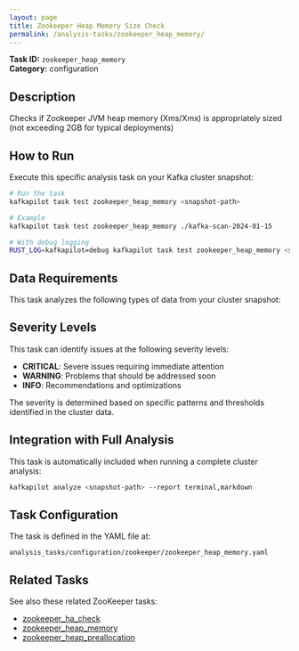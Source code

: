 ```yaml
---
layout: page
title: Zookeeper Heap Memory Size Check
permalink: /analysis-tasks/zookeeper_heap_memory/
---
```


**Task ID:** `zookeeper_heap_memory`  
**Category:** configuration

## Description

Checks if Zookeeper JVM heap memory (Xms/Xmx) is appropriately sized (not exceeding 2GB for typical deployments)

## How to Run

Execute this specific analysis task on your Kafka cluster snapshot:

```bash
# Run the task
kafkapilot task test zookeeper_heap_memory <snapshot-path>

# Example
kafkapilot task test zookeeper_heap_memory ./kafka-scan-2024-01-15

# With debug logging
RUST_LOG=kafkapilot=debug kafkapilot task test zookeeper_heap_memory <snapshot-path>
```

## Data Requirements

This task analyzes the following types of data from your cluster snapshot:



## Severity Levels

This task can identify issues at the following severity levels:

- **CRITICAL**: Severe issues requiring immediate attention
- **WARNING**: Problems that should be addressed soon  
- **INFO**: Recommendations and optimizations

The severity is determined based on specific patterns and thresholds identified in the cluster data.

## Integration with Full Analysis

This task is automatically included when running a complete cluster analysis:

```bash
kafkapilot analyze <snapshot-path> --report terminal,markdown
```

## Task Configuration

The task is defined in the YAML file at:
```
analysis_tasks/configuration/zookeeper/zookeeper_heap_memory.yaml
```

## Related Tasks

See also these related ZooKeeper tasks:
- [zookeeper_ha_check](../zookeeper_ha_check)
- [zookeeper_heap_memory](../zookeeper_heap_memory)
- [zookeeper_heap_preallocation](../zookeeper_heap_preallocation)



